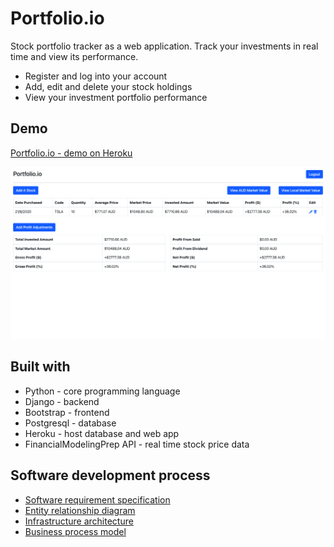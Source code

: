 # Portfolio.io

Stock portfolio tracker as a web application. Track your investments in real time and view its performance.
- Register and log into your account
- Add, edit and delete your stock holdings
- View your investment portfolio performance

## Demo

[Portfolio.io - demo on Heroku](https://stock-portfolio-tracker-io.herokuapp.com/)

![Portfolio.io](/photos/screenshot1.png)

## Built with
- Python - core programming language
- Django - backend
- Bootstrap - frontend
- Postgresql - database
- Heroku - host database and web app
- FinancialModelingPrep API - real time stock price data

## Software development process
- [Software requirement specification](https://docs.google.com/document/d/1803OGz-IE3CEwSSdh_E-n9_yOen2SvtFqQjEKZn7dBI/edit?usp=sharing)
- [Entity relationship diagram](https://drive.google.com/file/d/1sJTYsRxgZpzmALdoczxOT2I8t0DUwr00/view?usp=sharing)
- [Infrastructure architecture](https://drive.google.com/file/d/1z3WFHTIVyuj7guWQ1AFTdzIJWMlGstcn/view?usp=sharing)
- [Business process model](https://drive.google.com/file/d/1Ty2A-OQylM08h7Q-Ta-NNBb90Q42ucDE/view?usp=sharing)
